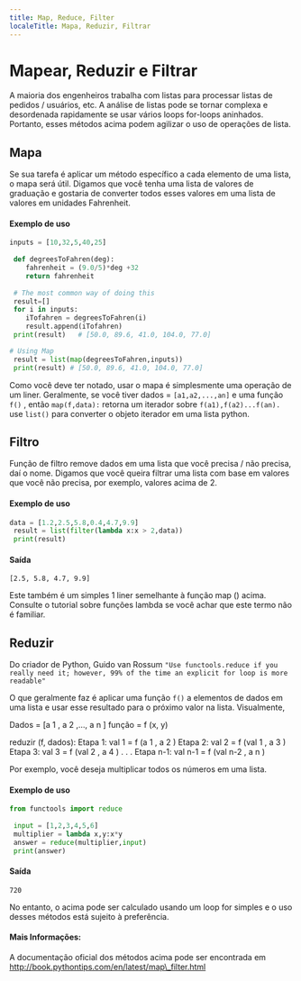 ```yaml
---
title: Map, Reduce, Filter
localeTitle: Mapa, Reduzir, Filtrar
---
```

# Mapear, Reduzir e Filtrar

A maioria dos engenheiros trabalha com listas para processar listas de pedidos / usuários, etc. A análise de listas pode se tornar complexa e desordenada rapidamente se usar vários loops for-loops aninhados. Portanto, esses métodos acima podem agilizar o uso de operações de lista.

## Mapa

Se sua tarefa é aplicar um método específico a cada elemento de uma lista, o mapa será útil. Digamos que você tenha uma lista de valores de graduação e gostaria de converter todos esses valores em uma lista de valores em unidades Fahrenheit.

#### Exemplo de uso

```py
inputs = [10,32,5,40,25] 
 
 def degreesToFahren(deg): 
    fahrenheit = (9.0/5)*deg +32 
    return fahrenheit 
 
 # The most common way of doing this 
 result=[] 
 for i in inputs: 
    iTofahren = degreesToFahren(i) 
    result.append(iTofahren) 
 print(result)   # [50.0, 89.6, 41.0, 104.0, 77.0] 
```

```py
# Using Map 
 result = list(map(degreesToFahren,inputs)) 
 print(result) # [50.0, 89.6, 41.0, 104.0, 77.0] 
```

Como você deve ter notado, usar o mapa é simplesmente uma operação de um liner. Geralmente, se você tiver dados = `[a1,a2,...,an]` e uma função `f()` , então `map(f,data):` retorna um iterador sobre `f(a1),f(a2)...f(an).` use `list()` para converter o objeto iterador em uma lista python.

## Filtro

Função de filtro remove dados em uma lista que você precisa / não precisa, daí o nome. Digamos que você queira filtrar uma lista com base em valores que você não precisa, por exemplo, valores acima de 2.

#### Exemplo de uso

```py
data = [1.2,2.5,5.8,0.4,4.7,9.9] 
 result = list(filter(lambda x:x > 2,data)) 
 print(result) 
```

#### Saída
```
[2.5, 5.8, 4.7, 9.9] 
```

Este também é um simples 1 liner semelhante à função map () acima. Consulte o tutorial sobre funções lambda se você achar que este termo não é familiar.

## Reduzir

Do criador de Python, Guido van Rossum `"Use functools.reduce if you really need it; however, 99% of the time an explicit for loop is more readable"`

O que geralmente faz é aplicar uma função `f()` a elementos de dados em uma lista e usar esse resultado para o próximo valor na lista. Visualmente,

Dados = \[a 1 , a 2 ,…, a n \] função = f (x, y)

reduzir (f, dados): Etapa 1: val 1 = f (a 1 , a 2 ) Etapa 2: val 2 = f (val 1 , a 3 ) Etapa 3: val 3 = f (val 2 , a 4 ) . . . Etapa n-1: val n-1 = f (val n-2 , a n )

Por exemplo, você deseja multiplicar todos os números em uma lista.

#### Exemplo de uso

```py
from functools import reduce 
 
 input = [1,2,3,4,5,6] 
 multiplier = lambda x,y:x*y 
 answer = reduce(multiplier,input) 
 print(answer) 
```

#### Saída
```
720 
```

No entanto, o acima pode ser calculado usando um loop for simples e o uso desses métodos está sujeito à preferência.

#### Mais Informações:

A documentação oficial dos métodos acima pode ser encontrada em http://book.pythontips.com/en/latest/map\_filter.html
